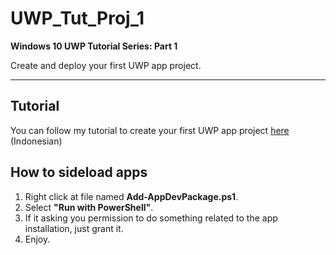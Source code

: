 # UWP_Tut_Proj_1
**Windows 10 UWP Tutorial Series: Part 1**

Create and deploy your first UWP app project.

---

Tutorial
-----
You can follow my tutorial to create your first UWP app project [here](http://blog.whoisrizkipratama.net/tutorial-aplikasi-uwp-1-create-deploy-first-windows-10-uwp-app) (Indonesian)


How to sideload apps
-----
1. Right click at file named **Add-AppDevPackage.ps1**.
2. Select **"Run with PowerShell"**.
3. If it asking you permission to do something related to the app installation, just grant it.
4. Enjoy.
